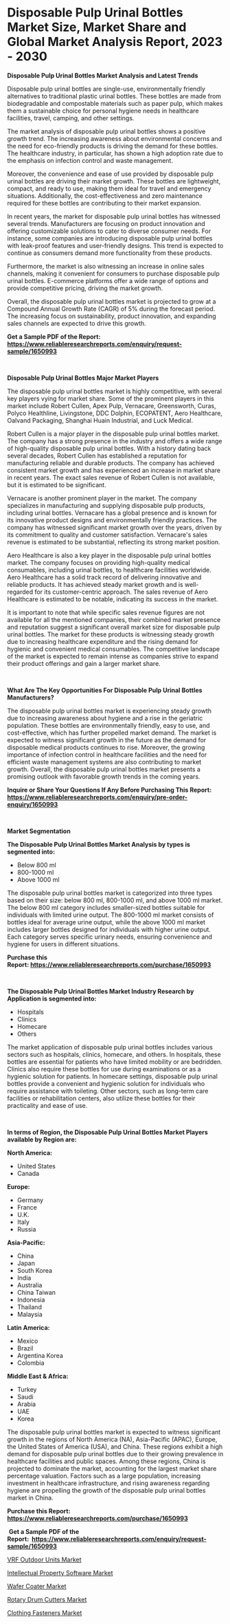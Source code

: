 <p><h1>Disposable Pulp Urinal Bottles Market Size, Market Share and Global Market Analysis Report, 2023 - 2030</h1></p><p><strong>Disposable Pulp Urinal Bottles Market Analysis and Latest Trends</strong></p>
<p><p>Disposable pulp urinal bottles are single-use, environmentally friendly alternatives to traditional plastic urinal bottles. These bottles are made from biodegradable and compostable materials such as paper pulp, which makes them a sustainable choice for personal hygiene needs in healthcare facilities, travel, camping, and other settings.</p><p>The market analysis of disposable pulp urinal bottles shows a positive growth trend. The increasing awareness about environmental concerns and the need for eco-friendly products is driving the demand for these bottles. The healthcare industry, in particular, has shown a high adoption rate due to the emphasis on infection control and waste management.</p><p>Moreover, the convenience and ease of use provided by disposable pulp urinal bottles are driving their market growth. These bottles are lightweight, compact, and ready to use, making them ideal for travel and emergency situations. Additionally, the cost-effectiveness and zero maintenance required for these bottles are contributing to their market expansion.</p><p>In recent years, the market for disposable pulp urinal bottles has witnessed several trends. Manufacturers are focusing on product innovation and offering customizable solutions to cater to diverse consumer needs. For instance, some companies are introducing disposable pulp urinal bottles with leak-proof features and user-friendly designs. This trend is expected to continue as consumers demand more functionality from these products.</p><p>Furthermore, the market is also witnessing an increase in online sales channels, making it convenient for consumers to purchase disposable pulp urinal bottles. E-commerce platforms offer a wide range of options and provide competitive pricing, driving the market growth.</p><p>Overall, the disposable pulp urinal bottles market is projected to grow at a Compound Annual Growth Rate (CAGR) of 5% during the forecast period. The increasing focus on sustainability, product innovation, and expanding sales channels are expected to drive this growth.</p></p>
<p><strong>Get a Sample PDF of the Report:&nbsp; <a href="https://www.reliableresearchreports.com/enquiry/request-sample/1650993">https://www.reliableresearchreports.com/enquiry/request-sample/1650993</a></strong></p>
<p>&nbsp;</p>
<p><strong>Disposable Pulp Urinal Bottles Major Market Players</strong></p>
<p><p>The disposable pulp urinal bottles market is highly competitive, with several key players vying for market share. Some of the prominent players in this market include Robert Cullen, Apex Pulp, Vernacare, Greensworth, Curas, Polyco Healthline, Livingstone, DDC Dolphin, ECOPATENT, Aero Healthcare, Oalvand Packaging, Shanghai Huain Industrial, and Luck Medical.</p><p>Robert Cullen is a major player in the disposable pulp urinal bottles market. The company has a strong presence in the industry and offers a wide range of high-quality disposable pulp urinal bottles. With a history dating back several decades, Robert Cullen has established a reputation for manufacturing reliable and durable products. The company has achieved consistent market growth and has experienced an increase in market share in recent years. The exact sales revenue of Robert Cullen is not available, but it is estimated to be significant.</p><p>Vernacare is another prominent player in the market. The company specializes in manufacturing and supplying disposable pulp products, including urinal bottles. Vernacare has a global presence and is known for its innovative product designs and environmentally friendly practices. The company has witnessed significant market growth over the years, driven by its commitment to quality and customer satisfaction. Vernacare's sales revenue is estimated to be substantial, reflecting its strong market position.</p><p>Aero Healthcare is also a key player in the disposable pulp urinal bottles market. The company focuses on providing high-quality medical consumables, including urinal bottles, to healthcare facilities worldwide. Aero Healthcare has a solid track record of delivering innovative and reliable products. It has achieved steady market growth and is well-regarded for its customer-centric approach. The sales revenue of Aero Healthcare is estimated to be notable, indicating its success in the market.</p><p>It is important to note that while specific sales revenue figures are not available for all the mentioned companies, their combined market presence and reputation suggest a significant overall market size for disposable pulp urinal bottles. The market for these products is witnessing steady growth due to increasing healthcare expenditure and the rising demand for hygienic and convenient medical consumables. The competitive landscape of the market is expected to remain intense as companies strive to expand their product offerings and gain a larger market share.</p></p>
<p>&nbsp;</p>
<p><strong>What Are The Key Opportunities For Disposable Pulp Urinal Bottles Manufacturers?</strong></p>
<p><p>The disposable pulp urinal bottles market is experiencing steady growth due to increasing awareness about hygiene and a rise in the geriatric population. These bottles are environmentally friendly, easy to use, and cost-effective, which has further propelled market demand. The market is expected to witness significant growth in the future as the demand for disposable medical products continues to rise. Moreover, the growing importance of infection control in healthcare facilities and the need for efficient waste management systems are also contributing to market growth. Overall, the disposable pulp urinal bottles market presents a promising outlook with favorable growth trends in the coming years.</p></p>
<p><strong>Inquire or Share Your Questions If Any Before Purchasing This Report: <a href="https://www.reliableresearchreports.com/enquiry/pre-order-enquiry/1650993">https://www.reliableresearchreports.com/enquiry/pre-order-enquiry/1650993</a></strong></p>
<p>&nbsp;</p>
<p><strong>Market Segmentation</strong></p>
<p><strong>The Disposable Pulp Urinal Bottles Market Analysis by types is segmented into:</strong></p>
<p><ul><li>Below 800 ml</li><li>800-1000 ml</li><li>Above 1000 ml</li></ul></p>
<p><p>The disposable pulp urinal bottles market is categorized into three types based on their size: below 800 ml, 800-1000 ml, and above 1000 ml market. The below 800 ml category includes smaller-sized bottles suitable for individuals with limited urine output. The 800-1000 ml market consists of bottles ideal for average urine output, while the above 1000 ml market includes larger bottles designed for individuals with higher urine output. Each category serves specific urinary needs, ensuring convenience and hygiene for users in different situations.</p></p>
<p><strong>Purchase this Report:&nbsp;<a href="https://www.reliableresearchreports.com/purchase/1650993">https://www.reliableresearchreports.com/purchase/1650993</a></strong></p>
<p>&nbsp;</p>
<p><strong>The Disposable Pulp Urinal Bottles Market Industry Research by Application is segmented into:</strong></p>
<p><ul><li>Hospitals</li><li>Clinics</li><li>Homecare</li><li>Others</li></ul></p>
<p><p>The market application of disposable pulp urinal bottles includes various sectors such as hospitals, clinics, homecare, and others. In hospitals, these bottles are essential for patients who have limited mobility or are bedridden. Clinics also require these bottles for use during examinations or as a hygienic solution for patients. In homecare settings, disposable pulp urinal bottles provide a convenient and hygienic solution for individuals who require assistance with toileting. Other sectors, such as long-term care facilities or rehabilitation centers, also utilize these bottles for their practicality and ease of use.</p></p>
<p>&nbsp;</p>
<p><strong>In terms of Region, the Disposable Pulp Urinal Bottles Market Players available by Region are:</strong></p>
<p>
    <p> <strong> North America: </strong>
        <ul>
            <li>United States</li>
            <li>Canada</li>
        </ul>
        </p> 
    <p> <strong> Europe: </strong>
        <ul>
            <li>Germany</li>
            <li>France</li>
            <li>U.K.</li>
            <li>Italy</li>
            <li>Russia</li>
        </ul>
        </p> 
    <p> <strong> Asia-Pacific: </strong>
        <ul>
            <li>China</li>
            <li>Japan</li>
            <li>South Korea</li>
            <li>India</li>
            <li>Australia</li>
            <li>China Taiwan</li>
            <li>Indonesia</li>
            <li>Thailand</li>
            <li>Malaysia</li>
        </ul>
        </p> 
    <p> <strong> Latin America: </strong>
        <ul>
            <li>Mexico</li>
            <li>Brazil</li>
            <li>Argentina Korea</li>
            <li>Colombia</li>
        </ul>
        </p> 
    <p> <strong> Middle East & Africa: </strong>
        <ul>
            <li>Turkey</li>
            <li>Saudi</li>
            <li>Arabia</li>
            <li>UAE</li>
            <li>Korea</li>
        </ul>
    </p>
    </p>
<p><p>The disposable pulp urinal bottles market is expected to witness significant growth in the regions of North America (NA), Asia-Pacific (APAC), Europe, the United States of America (USA), and China. These regions exhibit a high demand for disposable pulp urinal bottles due to their growing prevalence in healthcare facilities and public spaces. Among these regions, China is projected to dominate the market, accounting for the largest market share percentage valuation. Factors such as a large population, increasing investment in healthcare infrastructure, and rising awareness regarding hygiene are propelling the growth of the disposable pulp urinal bottles market in China.</p></p>
<p><strong>Purchase this Report: <a href="https://www.reliableresearchreports.com/purchase/1650993">https://www.reliableresearchreports.com/purchase/1650993</a></strong></p>
<p>&nbsp;<strong>Get a Sample PDF of the Report:&nbsp;&nbsp;<a href="https://www.reliableresearchreports.com/enquiry/request-sample/1650993">https://www.reliableresearchreports.com/enquiry/request-sample/1650993</a></strong></p>
<p><strong></strong></p>
<p><p><a href="https://www.linkedin.com/pulse/vrf-outdoor-units-market-size-share-global-analysis-report-jrp5c/">VRF Outdoor Units Market</a></p><p><a href="https://medium.com/@russpollich/intellectual-property-software-market-competitive-analysis-market-trends-and-forecast-to-2030-9ce38c2b106f">Intellectual Property Software Market</a></p><p><a href="https://www.linkedin.com/pulse/wafer-coater-market-challenges-opportunities-growth-n4c4c/">Wafer Coater Market</a></p><p><a href="https://www.linkedin.com/pulse/rotary-drum-cutters-market-size-share-amp-trends-analysis-pof0c/">Rotary Drum Cutters Market</a></p><p><a href="https://medium.com/@noelkunzei1/clothing-fasteners-market-size-growth-forecast-2023-2030-d6cc7b2e0c4a">Clothing Fasteners Market</a></p></p>